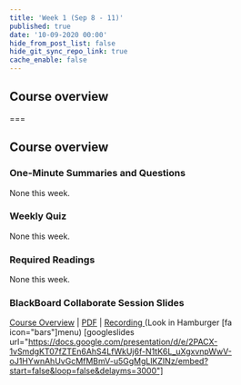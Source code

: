 ```yaml
---
title: 'Week 1 (Sep 8 - 11)'
published: true
date: '10-09-2020 00:00'
hide_from_post_list: false
hide_git_sync_repo_link: true
cache_enable: false
---
```


## Course overview

===

## **Course overview**

### One-Minute Summaries and Questions  
None this week.

### Weekly Quiz
None this week.

### Required Readings  
None this week.

### BlackBoard Collaborate Session Slides
[Course Overview](https://docs.google.com/presentation/d/e/2PACX-1vSmdgKT07fZTEn6AhS4LfWkUj6f-N1tK6L_uXgxvnpWwV-oJ1HYwnAhUvGcMfMBmV-u5GgMgLlKZINz/pub?start=false&loop=false&delayms=3000) | [PDF](https://canvas.sfu.ca/courses/56304/files/folder/Downloads/Slides%20PDFs/Course%20Overview) | [Recording ](https://canvas.sfu.ca/courses/56304/external_tools/3544) (Look in Hamburger [fa icon="bars"]menu)
[googleslides url="https://docs.google.com/presentation/d/e/2PACX-1vSmdgKT07fZTEn6AhS4LfWkUj6f-N1tK6L_uXgxvnpWwV-oJ1HYwnAhUvGcMfMBmV-u5GgMgLlKZINz/embed?start=false&loop=false&delayms=3000"]
